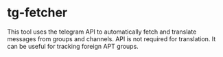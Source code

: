 # tg-fetcher
This tool uses the telegram API to automatically fetch and translate messages from groups and channels. API is not required for translation. It can be useful for tracking foreign APT groups.
